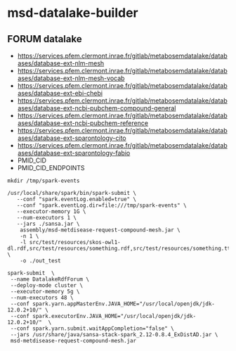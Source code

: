 # msd-datalake-builder

## FORUM datalake

- https://services.pfem.clermont.inrae.fr/gitlab/metabosemdatalake/databases/database-ext-nlm-mesh
- https://services.pfem.clermont.inrae.fr/gitlab/metabosemdatalake/databases/database-ext-nlm-mesh-vocab
- https://services.pfem.clermont.inrae.fr/gitlab/metabosemdatalake/databases/database-ext-ebi-chebi
- https://services.pfem.clermont.inrae.fr/gitlab/metabosemdatalake/databases/database-ext-ncbi-pubchem-compound-general
- https://services.pfem.clermont.inrae.fr/gitlab/metabosemdatalake/databases/database-ext-ncbi-pubchem-reference
- https://services.pfem.clermont.inrae.fr/gitlab/metabosemdatalake/databases/database-ext-sparontology-cito
- https://services.pfem.clermont.inrae.fr/gitlab/metabosemdatalake/databases/database-ext-sparontology-fabio
- PMID_CID
- PMID_CID_ENDPOINTS


``` 
mkdir /tmp/spark-events

/usr/local/share/spark/bin/spark-submit \
   --conf "spark.eventLog.enabled=true" \
   --conf "spark.eventLog.dir=file:///tmp/spark-events" \
   --executor-memory 1G \
   --num-executors 1 \
   --jars ./sansa.jar \
    assembly/msd-metdisease-request-compound-mesh.jar \
    -n 1 \
    -l src/test/resources/skos-owl1-dl.rdf,src/test/resources/something.rdf,src/test/resources/something.ttl,src/test/resources/something.nt \
    -o ./out_test
```

``` 
spark-submit  \
 --name DatalakeRdfForum \
 --deploy-mode cluster \
 --executor-memory 5g \
 --num-executors 48 \
 --conf spark.yarn.appMasterEnv.JAVA_HOME="/usr/local/openjdk/jdk-12.0.2+10/" \
 --conf spark.executorEnv.JAVA_HOME="/usr/local/openjdk/jdk-12.0.2+10/"  \
 --conf spark.yarn.submit.waitAppCompletion="false" \
 --jars /usr/share/java/sansa-stack-spark_2.12-0.8.4_ExDistAD.jar \
 msd-metdisease-request-compound-mesh.jar
```
